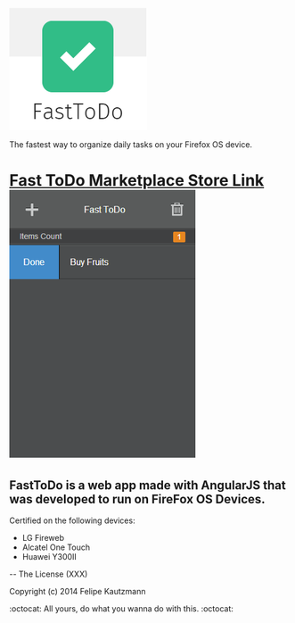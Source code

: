 ![FastToDo](https://github.com/felipekm/FastToDo/blob/master/app/images/logoMkt.png?raw=true)

The fastest way to organize daily tasks on your Firefox OS device.

[Fast ToDo Marketplace Store Link](https://marketplace.firefox.com/app/fasttodo)
![FastToDo](https://github.com/felipekm/FastToDo/blob/master/app/images/143071.png?raw=true)
========

FastToDo is a web app made with AngularJS that was developed to run on FireFox OS Devices.
--------

Certified on the following devices:

*  LG Fireweb
*  Alcatel One Touch
*  Huawei Y300II


--
The License (XXX)

Copyright (c) 2014 Felipe Kautzmann

:octocat: All yours, do what you wanna do with this. :octocat:

